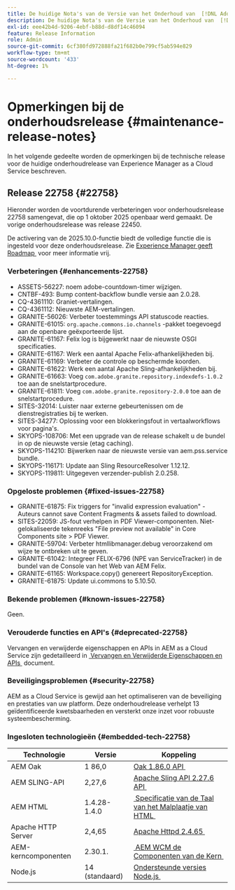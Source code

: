 ```yaml
---
title: De huidige Nota's van de Versie van het Onderhoud van  [!DNL Adobe Experience Manager]  as a Cloud Service.
description: De huidige Nota's van de Versie van het Onderhoud van  [!DNL Adobe Experience Manager]  as a Cloud Service.
exl-id: eee42b4d-9206-4ebf-b88d-d8df14c46094
feature: Release Information
role: Admin
source-git-commit: 6cf380fd972888fa21f682b0e799cf5ab594e829
workflow-type: tm+mt
source-wordcount: '433'
ht-degree: 1%

---
```



# Opmerkingen bij de onderhoudsrelease {#maintenance-release-notes}

In het volgende gedeelte worden de opmerkingen bij de technische release voor de huidige onderhoudrelease van Experience Manager as a Cloud Service beschreven.

## Release 22758 {#22758}

Hieronder worden de voortdurende verbeteringen voor onderhoudsrelease 22758 samengevat, die op 1 oktober 2025 openbaar werd gemaakt. De vorige onderhoudsrelease was release 22450.

De activering van de 2025.10.0-functie biedt de volledige functie die is ingesteld voor deze onderhoudsrelease. Zie [&#x200B; Experience Manager geeft Roadmap &#x200B;](https://experienceleague.adobe.com/nl/docs/experience-manager-release-information/aem-release-updates/update-releases-roadmap) voor meer informatie vrij.

### Verbeteringen {#enhancements-22758}

* ASSETS-56227: noem adobe-countdown-timer wijzigen.
* CNTBF-493: Bump content-backflow bundle versie aan 2.0.28.
* CQ-4361110: Graniet-vertalingen.
* CQ-4361112: Nieuwste AEM-vertalingen.
* GRANITE-56026: Verbeter toestemmings API statuscode reacties.
* GRANITE-61015: `org.apache.commons.io.channels` -pakket toegevoegd aan de openbare geëxporteerde lijst.
* GRANITE-61167: Felix log is bijgewerkt naar de nieuwste OSGI specificaties.
* GRANITE-61167: Werk een aantal Apache Felix-afhankelijkheden bij.
* GRANITE-61169: Verbeter de controle op beschermde koorden.
* GRANITE-61622: Werk een aantal Apache Sling-afhankelijkheden bij.
* GRANITE-61663: Voeg `com.adobe.granite.repository.indexdefs-1.0.2` toe aan de snelstartprocedure.
* GRANITE-61811: Voeg `com.adobe.granite.repository-2.0.0` toe aan de snelstartprocedure.
* SITES-32014: Luister naar externe gebeurtenissen om de dienstregistraties bij te werken.
* SITES-34277: Oplossing voor een blokkeringsfout in vertaalworkflows voor pagina&#39;s.
* SKYOPS-108706: Met een upgrade van de release schakelt u de bundel in op de nieuwste versie (etag caching).
* SKYOPS-114210: Bijwerken naar de nieuwste versie van aem.pss.service bundle.
* SKYOPS-116171: Update aan Sling ResourceResolver 1.12.12.
* SKYOPS-119811: Uitgegeven verzender-publish 2.0.258.

### Opgeloste problemen {#fixed-issues-22758}

* GRANITE-61875: Fix triggers for &quot;invalid expression evaluation&quot; - Auteurs cannot save Content Fragments &amp; assets failed to download.
* SITES-22059: JS-fout verhelpen in PDF Viewer-componenten. Niet-gelokaliseerde tekenreeks &quot;File preview not available&quot; in Core Components site > PDF Viewer.
* GRANITE-59704: Verbeter htmllibmanager.debug veroorzakend om wijze te ontbreken uit te geven.
* GRANITE-61042: Integreer FELIX-6796 (NPE van ServiceTracker) in de bundel van de Console van het Web van AEM Felix.
* GRANITE-61165: Workspace.copy() genereert RepositoryException.
* GRANITE-61875: Update ui.commons to 5.10.50.

### Bekende problemen {#known-issues-22758}

Geen.

### Verouderde functies en API&#39;s {#deprecated-22758}

Vervangen en verwijderde eigenschappen en APIs in AEM as a Cloud Service zijn gedetailleerd in [&#x200B; Vervangen en Verwijderde Eigenschappen en APIs &#x200B;](/help/release-notes/deprecated-removed-features.md) document.

### Beveiligingsproblemen {#security-22758}

AEM as a Cloud Service is gewijd aan het optimaliseren van de beveiliging en prestaties van uw platform. Deze onderhoudrelease verhelpt 13 geïdentificeerde kwetsbaarheden en versterkt onze inzet voor robuuste systeembescherming.

### Ingesloten technologieën {#embedded-tech-22758}

| Technologie | Versie | Koppeling |
|---|---|---|
| AEM Oak | 1 86,0 | [&#x200B; Oak 1.86.0 API &#x200B;](https://www.javadoc.io/doc/org.apache.jackrabbit/oak-api/1.86/index.html) |
| AEM SLING-API | 2,27,6 | [&#x200B; Apache Sling API 2.27.6 API &#x200B;](https://www.javadoc.io/doc/org.apache.sling/org.apache.sling.api/latest/index.html) |
| AEM HTML | 1.4.28-1.4.0 | [&#x200B; Specificatie van de Taal van het Malplaatje van HTML &#x200B;](https://github.com/adobe/htl-spec) |
| Apache HTTP Server | 2,4,65 | [&#x200B; Apache Httpd 2.4.65 &#x200B;](https://apache.googlesource.com/httpd/+/refs/tags/2.4.65/CHANGES) |
| AEM-kerncomponenten | 2.30.1. | [&#x200B; AEM WCM de Componenten van de Kern &#x200B;](https://github.com/adobe/aem-core-wcm-components) |
| Node.js | 14 (standaard) | [&#x200B; Ondersteunde versies Node.js &#x200B;](https://experienceleague.adobe.com/nl/docs/experience-manager-cloud-service/content/implementing/developing/developing-with-front-end-pipelines#node-versions) |
